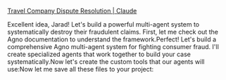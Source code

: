 [Travel Company Dispute Resolution \| Claude](https://claude.ai/share/9509df3a-88eb-405f-b49c-fbf18db4d94d)

Excellent idea, Jarad! Let's build a powerful multi-agent system to systematically destroy their fraudulent claims. First, let me check out the Agno documentation to understand the framework.Perfect! Let's build a comprehensive Agno multi-agent system for fighting consumer fraud. I'll create specialized agents that work together to build your case systematically.Now let's create the custom tools that our agents will use:Now let me save all these files to your project: